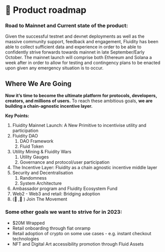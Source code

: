 # 🚀 Product roadmap

### Road to Mainnet and Current state of the product:&#x20;

Given the successful testnet and devnet deployments as well as the massive community support, feedback and engagement, Fluidity has been able to collect sufficient data and experience in order to be able to confidently strive forwards towards mainnet in late September/Early October. The mainnet launch will comprise both Ethereum and Solana a week after in order to allow for testing and contingency plans to be enacted upon given any emergency situation is to occur.

## Where We Are Going

**Now it’s time to become the ultimate platform for protocols, developers, creators, and millions of users.**  To reach these ambitious goals, **we are** **building a chain-agnostic incentive layer.**

**Key Points:**

1. Fluidity Mainnet Launch: A New Primitive to incentivise utility and participation
2. Fluidity DAO
   1. DAO Framework
   2. Fluid Token
3. Utility Mining & Fluidity Wars
   1. Utility Gauges
   2. Governance and protocol/user participation
4. The Incentive Layer: Fluidity as a chain agnostic incentive middle layer
5. Security and Decentralisation
   1. Randomness
   2. System Architecture
6. Ambassador program and Fluidity Ecosystem Fund
7. Web2 - Web3 and retail: Bridging adoption
8. (🌊 ,💸 ) Join The Movement



### Some other goals we want to strive for in 2023:

* $20M Wrapped
* Retail onboarding through fiat onramp
* Retail adoption of crypto on some use cases - e.g. instant checkout technologies
* NFT and Digital Art accessibility promotion through Fluid Assets


